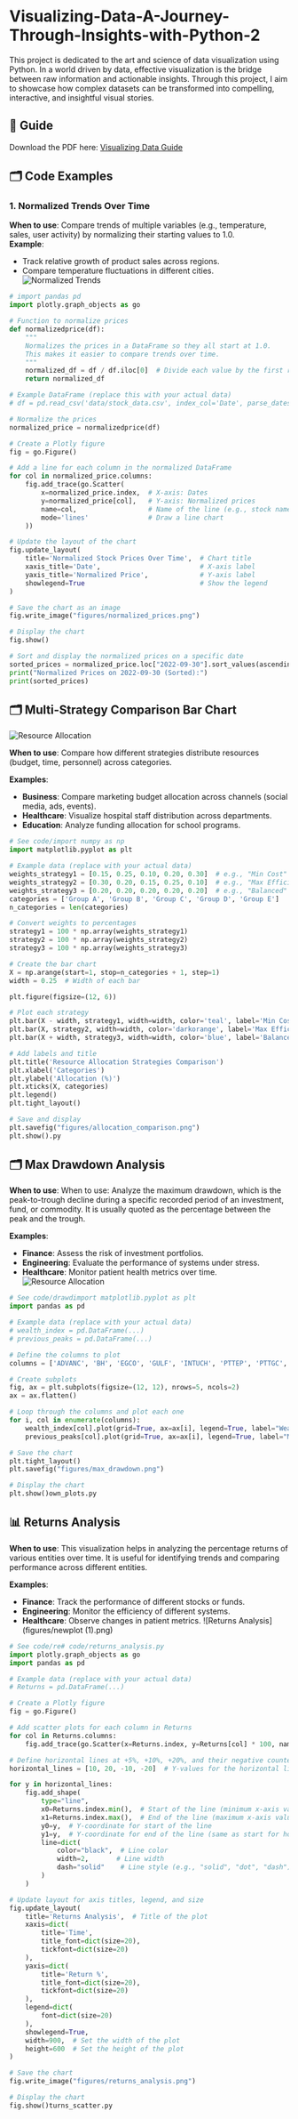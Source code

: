 # Visualizing-Data-A-Journey-Through-Insights-with-Python-2
 This project is dedicated to the art and science of data visualization using Python. In a world driven by data, effective visualization is the bridge between raw information and actionable insights. Through this project, I aim to showcase how complex datasets can be transformed into compelling, interactive, and insightful visual stories.

 ## 📄 Guide
Download the PDF here: [Visualizing Data Guide](docs/docs/docs/Visualizing.pdf)

## 🗂️ Code Examples
### 1. **Normalized Trends Over Time** 
**When to use**: Compare trends of multiple variables (e.g., temperature, sales, user activity) by normalizing their starting values to 1.0.  
**Example**:  
- Track relative growth of product sales across regions.  
- Compare temperature fluctuations in different cities. 
![Normalized Trends](figures/newplot.png)
```python
# import pandas pd
import plotly.graph_objects as go

# Function to normalize prices
def normalizedprice(df):
    """
    Normalizes the prices in a DataFrame so they all start at 1.0.
    This makes it easier to compare trends over time.
    """
    normalized_df = df / df.iloc[0]  # Divide each value by the first row's value
    return normalized_df

# Example DataFrame (replace this with your actual data)
# df = pd.read_csv('data/stock_data.csv', index_col='Date', parse_dates=True)

# Normalize the prices
normalized_price = normalizedprice(df)

# Create a Plotly figure
fig = go.Figure()

# Add a line for each column in the normalized DataFrame
for col in normalized_price.columns:
    fig.add_trace(go.Scatter(
        x=normalized_price.index,  # X-axis: Dates
        y=normalized_price[col],   # Y-axis: Normalized prices
        name=col,                  # Name of the line (e.g., stock name)
        mode='lines'               # Draw a line chart
    ))

# Update the layout of the chart
fig.update_layout(
    title='Normalized Stock Prices Over Time',  # Chart title
    xaxis_title='Date',                         # X-axis label
    yaxis_title='Normalized Price',             # Y-axis label
    showlegend=True                             # Show the legend
)

# Save the chart as an image
fig.write_image("figures/normalized_prices.png")

# Display the chart
fig.show()

# Sort and display the normalized prices on a specific date
sorted_prices = normalized_price.loc["2022-09-30"].sort_values(ascending=False)
print("Normalized Prices on 2022-09-30 (Sorted):")
print(sorted_prices)

```

## 🗂️ Multi-Strategy Comparison Bar Chart
![Resource Allocation](figures/barchart.png)

**When to use**: Compare how different strategies distribute resources (budget, time, personnel) across categories.  

**Examples**:
- **Business**: Compare marketing budget allocation across channels (social media, ads, events).  
- **Healthcare**: Visualize hospital staff distribution across departments.  
- **Education**: Analyze funding allocation for school programs.  
```python
# See code/import numpy as np
import matplotlib.pyplot as plt

# Example data (replace with your actual data)
weights_strategy1 = [0.15, 0.25, 0.10, 0.20, 0.30]  # e.g., "Min Cost" allocation
weights_strategy2 = [0.30, 0.20, 0.15, 0.25, 0.10]  # e.g., "Max Efficiency"
weights_strategy3 = [0.20, 0.20, 0.20, 0.20, 0.20]  # e.g., "Balanced"
categories = ['Group A', 'Group B', 'Group C', 'Group D', 'Group E']
n_categories = len(categories)

# Convert weights to percentages
strategy1 = 100 * np.array(weights_strategy1)
strategy2 = 100 * np.array(weights_strategy2)
strategy3 = 100 * np.array(weights_strategy3)

# Create the bar chart
X = np.arange(start=1, stop=n_categories + 1, step=1)
width = 0.25  # Width of each bar

plt.figure(figsize=(12, 6))

# Plot each strategy
plt.bar(X - width, strategy1, width=width, color='teal', label='Min Cost')
plt.bar(X, strategy2, width=width, color='darkorange', label='Max Efficiency')
plt.bar(X + width, strategy3, width=width, color='blue', label='Balanced')

# Add labels and title
plt.title('Resource Allocation Strategies Comparison')
plt.xlabel('Categories')
plt.ylabel('Allocation (%)')
plt.xticks(X, categories)
plt.legend()
plt.tight_layout()

# Save and display
plt.savefig("figures/allocation_comparison.png")
plt.show().py
```

## 🗂️ Max Drawdown Analysis

**When to use**: When to use: Analyze the maximum drawdown, which is the peak-to-trough decline during a specific recorded period of an investment, fund, or commodity. It is usually quoted as the percentage between the peak and the trough.

**Examples**:
- **Finance**: Assess the risk of investment portfolios. 
- **Engineering**: Evaluate the performance of systems under stress.
- **Healthcare**: Monitor patient health metrics over time.
![Resource Allocation](figures/download.png)

```python
# See code/drawdimport matplotlib.pyplot as plt
import pandas as pd

# Example data (replace with your actual data)
# wealth_index = pd.DataFrame(...)
# previous_peaks = pd.DataFrame(...)

# Define the columns to plot
columns = ['ADVANC', 'BH', 'EGCO', 'GULF', 'INTUCH', 'PTTEP', 'PTTGC', 'TOP', 'TU']

# Create subplots
fig, ax = plt.subplots(figsize=(12, 12), nrows=5, ncols=2)
ax = ax.flatten()

# Loop through the columns and plot each one
for i, col in enumerate(columns):
    wealth_index[col].plot(grid=True, ax=ax[i], legend=True, label="Wealth Index")
    previous_peaks[col].plot(grid=True, ax=ax[i], legend=True, label="Max Peaks")

# Save the chart
plt.tight_layout()
plt.savefig("figures/max_drawdown.png")

# Display the chart
plt.show()own_plots.py
```

## 📊 Returns Analysis

**When to use**: This visualization helps in analyzing the percentage returns of various entities over time. It is useful for identifying trends and comparing performance across different entities.

**Examples**:
- **Finance**: Track the performance of different stocks or funds.
- **Engineering**: Monitor the efficiency of different systems.
- **Healthcare**: Observe changes in patient metrics.
![Returns Analysis](figures/newplot (1).png)
```python
# See code/re# code/returns_analysis.py
import plotly.graph_objects as go
import pandas as pd

# Example data (replace with your actual data)
# Returns = pd.DataFrame(...)

# Create a Plotly figure
fig = go.Figure()

# Add scatter plots for each column in Returns
for col in Returns.columns:
    fig.add_trace(go.Scatter(x=Returns.index, y=Returns[col] * 100, name=col, mode='markers'))

# Define horizontal lines at +5%, +10%, +20%, and their negative counterparts
horizontal_lines = [10, 20, -10, -20]  # Y-values for the horizontal lines

for y in horizontal_lines:
    fig.add_shape(
        type="line",
        x0=Returns.index.min(),  # Start of the line (minimum x-axis value)
        x1=Returns.index.max(),  # End of the line (maximum x-axis value)
        y0=y,  # Y-coordinate for start of the line
        y1=y,  # Y-coordinate for end of the line (same as start for horizontal line)
        line=dict(
            color="black",  # Line color
            width=2,       # Line width
            dash="solid"    # Line style (e.g., "solid", "dot", "dash")
        )
    )

# Update layout for axis titles, legend, and size
fig.update_layout(
    title='Returns Analysis',  # Title of the plot
    xaxis=dict(
        title='Time',
        title_font=dict(size=20),
        tickfont=dict(size=20)
    ),
    yaxis=dict(
        title='Return %',
        title_font=dict(size=20),
        tickfont=dict(size=20)
    ),
    legend=dict(
        font=dict(size=20)
    ),
    showlegend=True,
    width=900,  # Set the width of the plot
    height=600  # Set the height of the plot
)

# Save the chart
fig.write_image("figures/returns_analysis.png")

# Display the chart
fig.show()turns_scatter.py
```
